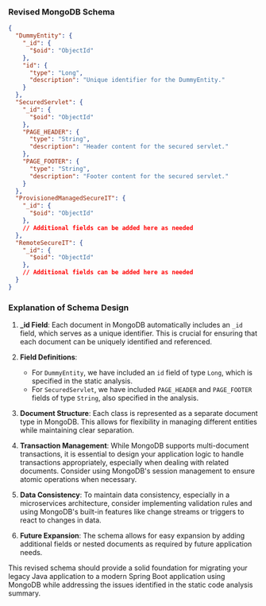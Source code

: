 ### Revised MongoDB Schema

```json
{
  "DummyEntity": {
    "_id": {
      "$oid": "ObjectId"
    },
    "id": {
      "type": "Long",
      "description": "Unique identifier for the DummyEntity."
    }
  },
  "SecuredServlet": {
    "_id": {
      "$oid": "ObjectId"
    },
    "PAGE_HEADER": {
      "type": "String",
      "description": "Header content for the secured servlet."
    },
    "PAGE_FOOTER": {
      "type": "String",
      "description": "Footer content for the secured servlet."
    }
  },
  "ProvisionedManagedSecureIT": {
    "_id": {
      "$oid": "ObjectId"
    },
    // Additional fields can be added here as needed
  },
  "RemoteSecureIT": {
    "_id": {
      "$oid": "ObjectId"
    },
    // Additional fields can be added here as needed
  }
}
```

### Explanation of Schema Design

1. **_id Field**: Each document in MongoDB automatically includes an `_id` field, which serves as a unique identifier. This is crucial for ensuring that each document can be uniquely identified and referenced.

2. **Field Definitions**:
   - For `DummyEntity`, we have included an `id` field of type `Long`, which is specified in the static analysis.
   - For `SecuredServlet`, we have included `PAGE_HEADER` and `PAGE_FOOTER` fields of type `String`, also specified in the analysis.

3. **Document Structure**: Each class is represented as a separate document type in MongoDB. This allows for flexibility in managing different entities while maintaining clear separation.

4. **Transaction Management**: While MongoDB supports multi-document transactions, it is essential to design your application logic to handle transactions appropriately, especially when dealing with related documents. Consider using MongoDB's session management to ensure atomic operations when necessary.

5. **Data Consistency**: To maintain data consistency, especially in a microservices architecture, consider implementing validation rules and using MongoDB's built-in features like change streams or triggers to react to changes in data.

6. **Future Expansion**: The schema allows for easy expansion by adding additional fields or nested documents as required by future application needs.

This revised schema should provide a solid foundation for migrating your legacy Java application to a modern Spring Boot application using MongoDB while addressing the issues identified in the static code analysis summary.